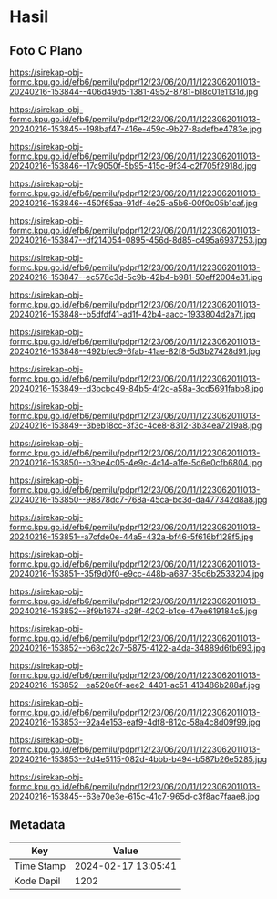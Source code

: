 # Hasil

## Foto C Plano

https://sirekap-obj-formc.kpu.go.id/efb6/pemilu/pdpr/12/23/06/20/11/1223062011013-20240216-153844--406d49d5-1381-4952-8781-b18c01e1131d.jpg

https://sirekap-obj-formc.kpu.go.id/efb6/pemilu/pdpr/12/23/06/20/11/1223062011013-20240216-153845--198baf47-416e-459c-9b27-8adefbe4783e.jpg

https://sirekap-obj-formc.kpu.go.id/efb6/pemilu/pdpr/12/23/06/20/11/1223062011013-20240216-153846--17c9050f-5b95-415c-9f34-c2f705f2918d.jpg

https://sirekap-obj-formc.kpu.go.id/efb6/pemilu/pdpr/12/23/06/20/11/1223062011013-20240216-153846--450f65aa-91df-4e25-a5b6-00f0c05b1caf.jpg

https://sirekap-obj-formc.kpu.go.id/efb6/pemilu/pdpr/12/23/06/20/11/1223062011013-20240216-153847--df214054-0895-456d-8d85-c495a6937253.jpg

https://sirekap-obj-formc.kpu.go.id/efb6/pemilu/pdpr/12/23/06/20/11/1223062011013-20240216-153847--ec578c3d-5c9b-42b4-b981-50eff2004e31.jpg

https://sirekap-obj-formc.kpu.go.id/efb6/pemilu/pdpr/12/23/06/20/11/1223062011013-20240216-153848--b5dfdf41-ad1f-42b4-aacc-1933804d2a7f.jpg

https://sirekap-obj-formc.kpu.go.id/efb6/pemilu/pdpr/12/23/06/20/11/1223062011013-20240216-153848--492bfec9-6fab-41ae-82f8-5d3b27428d91.jpg

https://sirekap-obj-formc.kpu.go.id/efb6/pemilu/pdpr/12/23/06/20/11/1223062011013-20240216-153849--d3bcbc49-84b5-4f2c-a58a-3cd5691fabb8.jpg

https://sirekap-obj-formc.kpu.go.id/efb6/pemilu/pdpr/12/23/06/20/11/1223062011013-20240216-153849--3beb18cc-3f3c-4ce8-8312-3b34ea7219a8.jpg

https://sirekap-obj-formc.kpu.go.id/efb6/pemilu/pdpr/12/23/06/20/11/1223062011013-20240216-153850--b3be4c05-4e9c-4c14-a1fe-5d6e0cfb6804.jpg

https://sirekap-obj-formc.kpu.go.id/efb6/pemilu/pdpr/12/23/06/20/11/1223062011013-20240216-153850--98878dc7-768a-45ca-bc3d-da477342d8a8.jpg

https://sirekap-obj-formc.kpu.go.id/efb6/pemilu/pdpr/12/23/06/20/11/1223062011013-20240216-153851--a7cfde0e-44a5-432a-bf46-5f616bf128f5.jpg

https://sirekap-obj-formc.kpu.go.id/efb6/pemilu/pdpr/12/23/06/20/11/1223062011013-20240216-153851--35f9d0f0-e9cc-448b-a687-35c6b2533204.jpg

https://sirekap-obj-formc.kpu.go.id/efb6/pemilu/pdpr/12/23/06/20/11/1223062011013-20240216-153852--8f9b1674-a28f-4202-b1ce-47ee619184c5.jpg

https://sirekap-obj-formc.kpu.go.id/efb6/pemilu/pdpr/12/23/06/20/11/1223062011013-20240216-153852--b68c22c7-5875-4122-a4da-34889d6fb693.jpg

https://sirekap-obj-formc.kpu.go.id/efb6/pemilu/pdpr/12/23/06/20/11/1223062011013-20240216-153852--ea520e0f-aee2-4401-ac51-413486b288af.jpg

https://sirekap-obj-formc.kpu.go.id/efb6/pemilu/pdpr/12/23/06/20/11/1223062011013-20240216-153853--92a4e153-eaf9-4df8-812c-58a4c8d09f99.jpg

https://sirekap-obj-formc.kpu.go.id/efb6/pemilu/pdpr/12/23/06/20/11/1223062011013-20240216-153853--2d4e5115-082d-4bbb-b494-b587b26e5285.jpg

https://sirekap-obj-formc.kpu.go.id/efb6/pemilu/pdpr/12/23/06/20/11/1223062011013-20240216-153845--63e70e3e-615c-41c7-965d-c3f8ac7faae8.jpg


## Metadata

| Key        | Value               |
| ---------- | ------------------- |
| Time Stamp | 2024-02-17 13:05:41 |
| Kode Dapil | 1202                |



